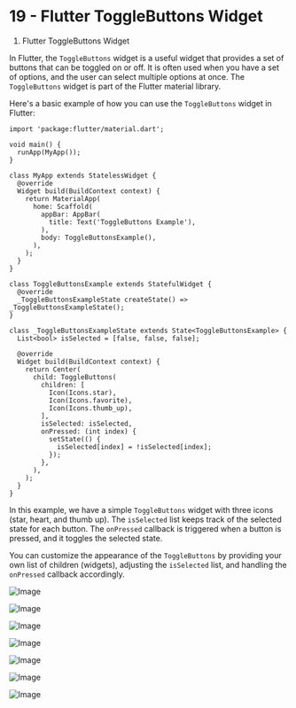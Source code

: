 # 19 - Flutter ToggleButtons Widget

1. Flutter ToggleButtons Widget

In Flutter, the `ToggleButtons` widget is a useful widget that provides a set of buttons that can be toggled on or off. It is often used when you have a set of options, and the user can select multiple options at once. The `ToggleButtons` widget is part of the Flutter material library.

Here's a basic example of how you can use the `ToggleButtons` widget in Flutter:

```
import 'package:flutter/material.dart';

void main() {
  runApp(MyApp());
}

class MyApp extends StatelessWidget {
  @override
  Widget build(BuildContext context) {
    return MaterialApp(
      home: Scaffold(
        appBar: AppBar(
          title: Text('ToggleButtons Example'),
        ),
        body: ToggleButtonsExample(),
      ),
    );
  }
}

class ToggleButtonsExample extends StatefulWidget {
  @override
  _ToggleButtonsExampleState createState() => _ToggleButtonsExampleState();
}

class _ToggleButtonsExampleState extends State<ToggleButtonsExample> {
  List<bool> isSelected = [false, false, false];

  @override
  Widget build(BuildContext context) {
    return Center(
      child: ToggleButtons(
        children: [
          Icon(Icons.star),
          Icon(Icons.favorite),
          Icon(Icons.thumb_up),
        ],
        isSelected: isSelected,
        onPressed: (int index) {
          setState(() {
            isSelected[index] = !isSelected[index];
          });
        },
      ),
    );
  }
}
```

In this example, we have a simple `ToggleButtons` widget with three icons (star, heart, and thumb up). The `isSelected` list keeps track of the selected state for each button. The `onPressed` callback is triggered when a button is pressed, and it toggles the selected state.

You can customize the appearance of the `ToggleButtons` by providing your own list of children (widgets), adjusting the `isSelected` list, and handling the `onPressed` callback accordingly.

![Image](2.png)

![Image](3.png)

![Image](4.png)

![Image](5.png)

![Image](6.png)

![Image](7.png)

![Image](8.png)